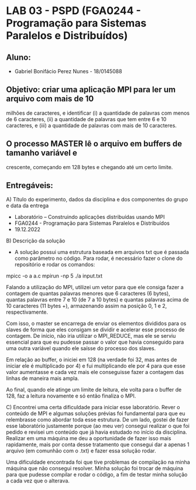 # LAB 03 - PSPD (FGA0244 - Programação para Sistemas Paralelos e Distribuídos)

## Aluno:

- Gabriel Bonifácio Perez Nunes - 18/0145088

## Objetivo: criar uma aplicação MPI para ler um arquivo com mais de 10
milhões de caracteres, e identificar (i) a quantidade de palavras com menos de 6
caracteres, (ii) a quantidade de palavras que tem entre 6 e 10 caracteres, e (iii) a
quantidade de palavras com mais de 10 caracteres.

## O processo MASTER lê o arquivo em buffers de tamanho variável e
crescente, começando em 128 bytes e chegando até um certo limite.

## Entregáveis:

A) Título do experimento, dados da disciplina e dos componentes do grupo e data
da entrega

- Laboratório – Construindo aplicações distribuídas usando MPI
- FGA0244 - Programação para Sistemas Paralelos e Distribuídos
- 19.12.2022

B) Descrição da solução

 - A solução possui uma estrutura baseada em arquivos txt que é passada como parâmetro no código.
Para rodar, é necessário fazer o clone do repositório e rodar os comandos:

mpicc -o a a.c
mpirun -np 5 ./a input.txt

Falando a utilização do MPI, utilizei um vetor para que ele consiga fazer a contagem de quantas palavras menores que 6 caracteres (6 bytes), quantas palavras entre 7 e 10 (de 7 a 10 bytes) e quantas palavras acima de 10 caracteres (11 bytes +), armazenando assim na posição 0, 1 e 2, respectivamente.

Com isso, o master se encarrega de enviar os elementos divididos para os slaves de forma que eles consigam se dividir e acelerar esse processo de contagem. De início, não iria utilizar o MPI_REDUCE, mas ele se serviu essencial para que eu pudesse passar o valor que havia conseguido para uma outra variável quando ele saísse do processo dos slaves.

Em relação ao buffer, o iniciei em 128 (na verdade foi 32, mas antes de iniciar ele é multiplicado por 4) e fui multiplicando ele por 4 para que esse valor aumentasse e cada vez mais ele conseguisse fazer a contagem das linhas de maneira mais ampla.

Ao final, quando ele atinge um limite de leitura, ele volta para o buffer de 128, faz a leitura novamente e só então finaliza o MPI.

C) Encontrei uma certa dificuldade para iniciar esse laboratório. Rever o conteúdo de MPI e algumas soluções prévias foi fundamental para que eu relembrasse como abordar toda esse estrutura. De um lado, gostei de fazer esse laboratório justamente porque (ao meu ver) consegui realizar o que foi pedido e revisei um conteúdo que já havia estudado no início da disciplina. Realizar em uma máquina me deu a oportunidade de fazer isso mais rapidamente, mais por conta desse tratamento que consegui dar a apenas 1 arquivo (em comunhão com o .txt) e fazer essa solução rodar.

Uma dificuldade encontrada foi que tive problemas de compilação na minha máquina que não consegui resolver. Minha solução foi trocar de máquina para que pudesse compilar e rodar o código, a fim de testar minha solução a cada vez que o alterava.
